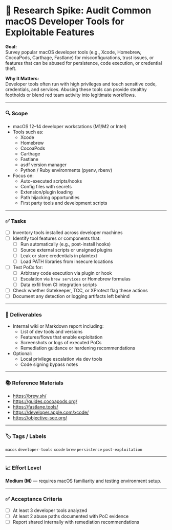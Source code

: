 
# 🍎 Research Spike: Audit Common macOS Developer Tools for Exploitable Features

**Goal:**  
Survey popular macOS developer tools (e.g., Xcode, Homebrew, CocoaPods, Carthage, Fastlane) for misconfigurations, trust issues, or features that can be abused for persistence, code execution, or credential theft.

**Why It Matters:**  
Developer tools often run with high privileges and touch sensitive code, credentials, and services. Abusing these tools can provide stealthy footholds or blend red team activity into legitimate workflows.

---

### 🔍 Scope
- macOS 12–14 developer workstations (M1/M2 or Intel)
- Tools such as:
  - Xcode
  - Homebrew
  - CocoaPods
  - Carthage
  - Fastlane
  - asdf version manager
  - Python / Ruby environments (pyenv, rbenv)
- Focus on:
  - Auto-executed scripts/hooks
  - Config files with secrets
  - Extension/plugin loading
  - Path hijacking opportunities
  - First party tools and development scripts

---

### ✅ Tasks
- [ ] Inventory tools installed across developer machines
- [ ] Identify tool features or components that:
  - [ ] Run automatically (e.g., post-install hooks)
  - [ ] Source external scripts or unsigned plugins
  - [ ] Leak or store credentials in plaintext
  - [ ] Load PATH libraries from insecure locations
- [ ] Test PoCs for:
  - [ ] Arbitrary code execution via plugin or hook
  - [ ] Escalation via `brew services` or Homebrew formulas
  - [ ] Data exfil from CI integration scripts
- [ ] Check whether Gatekeeper, TCC, or XProtect flag these actions
- [ ] Document any detection or logging artifacts left behind

---

### 🎯 Deliverables
- Internal wiki or Markdown report including:
  - List of dev tools and versions
  - Features/flows that enable exploitation
  - Screenshots or logs of executed PoCs
  - Remediation guidance or hardening recommendations
- Optional:
  - Local privilege escalation via dev tools
  - Code signing bypass notes

---

### 📚 Reference Materials
- https://brew.sh/  
- https://guides.cocoapods.org/  
- https://fastlane.tools/  
- https://developer.apple.com/xcode/  
- https://objective-see.org/

---

### 🏷️ Tags / Labels
`macos` `developer-tools` `xcode` `brew` `persistence` `post-exploitation`

---

### 📈 Effort Level
**Medium (M)** — requires macOS familiarity and testing environment setup.

---

### ✅ Acceptance Criteria
- [ ] At least 3 developer tools analyzed
- [ ] At least 2 abuse paths documented with PoC evidence
- [ ] Report shared internally with remediation recommendations
